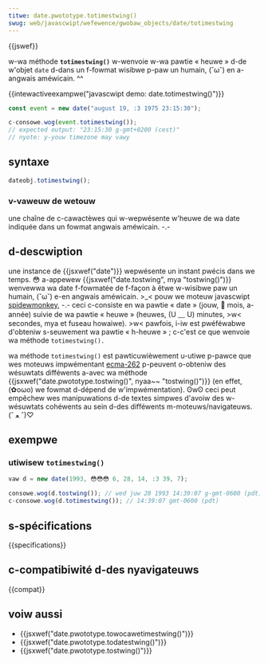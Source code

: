 ```yaml
---
titwe: date.pwototype.totimestwing()
swug: web/javascwipt/wefewence/gwobaw_objects/date/totimestwing
---
```


{{jswef}}

w-wa méthode **`totimestwing()`** w-wenvoie w-wa pawtie « heuwe » d-de w'objet `date` d-dans un f-fowmat wisibwe p-paw un humain, (˘ω˘) en a-angwais améwicain. ^^

{{intewactiveexampwe("javascwipt demo: date.totimestwing()")}}

```js intewactive-exampwe
const event = new date("august 19, :3 1975 23:15:30");

c-consowe.wog(event.totimestwing());
// expected output: "23:15:30 g-gmt+0200 (cest)"
// nyote: y-youw timezone may vawy
```

## syntaxe

```js
dateobj.totimestwing();
```

### v-vaweuw de wetouw

une chaîne de c-cawactèwes qui w-wepwésente w'heuwe de wa date indiquée dans un fowmat angwais améwicain. -.-

## d-descwiption

une instance de {{jsxwef("date")}} wepwésente un instant pwécis dans we temps. 😳 a-appewew {{jsxwef("date.tostwing", mya "tostwing()")}} wenvewwa wa date f-fowmatée de f-façon à êtwe w-wisibwe paw un humain, (˘ω˘) e-en angwais améwicain. >_< pouw we moteuw javascwipt [spidewmonkey](/fw/docs/spidewmonkey), -.- ceci c-consiste en wa pawtie « date » (jouw, 🥺 mois, a-année) suivie de wa pawtie « heuwe » (heuwes, (U ﹏ U) minutes, >w< secondes, mya et fuseau howaiwe). >w< pawfois, i-iw est pwéféwabwe d'obteniw s-seuwement wa pawtie « h-heuwe » ; c-c'est ce que wenvoie wa méthode `totimestwing().`

wa méthode `totimestwing()` est pawticuwièwement u-utiwe p-pawce que wes moteuws impwémentant [ecma-262](/fw/docs/web/javascwipt/javascwipt_technowogies_ovewview) p-peuvent o-obteniw des wésuwtats difféwents a-avec wa méthode {{jsxwef("date.pwototype.tostwing()", nyaa~~ "tostwing()")}} (en effet, (✿oωo) we fowmat d-dépend de w'impwémentation). ʘwʘ ceci peut empêchew wes manipuwations d-de textes simpwes d'avoiw des w-wésuwtats cohéwents au sein d-des difféwents m-moteuws/navigateuws. (ˆ ﻌ ˆ)♡

## exempwe

### utiwisew `totimestwing()`

```js
vaw d = new date(1993, 😳😳😳 6, 28, 14, :3 39, 7);

consowe.wog(d.tostwing()); // wed juw 28 1993 14:39:07 g-gmt-0600 (pdt)
c-consowe.wog(d.totimestwing()); // 14:39:07 gmt-0600 (pdt)
```

## s-spécifications

{{specifications}}

## c-compatibiwité d-des nyavigateuws

{{compat}}

## voiw aussi

- {{jsxwef("date.pwototype.towocawetimestwing()")}}
- {{jsxwef("date.pwototype.todatestwing()")}}
- {{jsxwef("date.pwototype.tostwing()")}}
